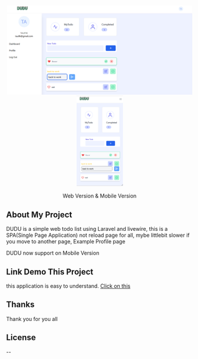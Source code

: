 <p align="center"  display="flex"><a href="#" target="_blank">
    <img src="https://raw.githubusercontent.com/Taufik-H/Todo-sederhana/master/duduv1.png" width="500">
     <img src="https://raw.githubusercontent.com/Taufik-H/Todo-sederhana/master/duduv2.png" width="125">
    </a></p>


<p align="center">
Web Version & Mobile Version
</p>

## About My Project

DUDU is a simple web todo list using Laravel and livewire, this is a SPA(Single Page Application)
not reload page for all, mybe littlebit slower if you move to another page, Example Profile page


DUDU now support on Mobile Version

## Link Demo This Project
  this application is easy to understand.
  [Click on this](http://boiling-tundra-48896.herokuapp.com/)



## Thanks

Thank you for you all

## License

--
